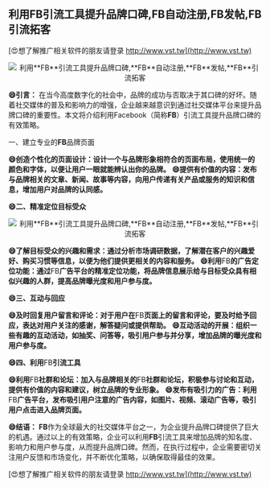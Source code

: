 ## **利用**FB**引流工具提升品牌口碑,**FB**自动注册,**FB**发帖,**FB**引流拓客**

[😍想了解推广相关软件的朋友请登录 http://www.vst.tw](http://www.vst.tw)

 <center><img src="https://vst.tw/MP4/tuiguang/png/5.png" alt="利用**FB**引流工具提升品牌口碑,**FB**自动注册,**FB**发帖,**FB**引流拓客"></center>

**😄引言：**
在当今高度数字化的社会中，品牌的成功与否取决于其口碑的好坏。随着社交媒体的普及和影响力的增强，企业越来越意识到通过社交媒体平台来提升品牌口碑的重要性。本文将介绍利用Facebook（简称**FB**）引流工具提升品牌口碑的有效策略。

一、建立专业的**FB**品牌页面

**😄创造个性化的页面设计：设计一个与品牌形象相符合的页面布局，使用统一的颜色和字体，以便让用户一眼就能辨认出你的品牌。**
**😄提供有价值的内容：发布与品牌相关的文章、新闻、故事等内容，向用户传递有关产品或服务的知识和信息，增加用户对品牌的认同感。**

**😄二、精准定位目标受众**

 <center><img src="https://vst.tw/MP4/tuiguang/png/4.png" alt="利用**FB**引流工具提升品牌口碑,**FB**自动注册,**FB**发帖,**FB**引流拓客"></center>

**😄了解目标受众的兴趣和需求：通过分析市场调研数据，了解潜在客户的兴趣爱好、购买习惯等信息，以便为他们提供更相关的内容和服务。**
**😄利用**FB**的广告定位功能：通过**FB**广告平台的精准定位功能，将品牌信息展示给与目标受众具有相似兴趣的人群，提高品牌曝光度和用户参与度。**

**😄三、互动与回应**

**😄及时回复用户留言和评论：对于用户在**FB**页面上的留言和评论，要及时给予回应，表达对用户关注的感谢，解答疑问或提供帮助。**
**😄互动活动的开展：组织一些有趣的互动活动，如抽奖、问答等，吸引用户参与并分享，增加品牌的曝光度和用户参与度。**

**😄四、利用**FB**引流工具**

**😄利用**FB**社群和论坛：加入与品牌相关的**FB**社群和论坛，积极参与讨论和互动，提供有价值的内容和建议，树立品牌的专业形象。**
**😄发布有吸引力的广告：利用**FB**广告平台，发布吸引用户注意的广告内容，如图片、视频、滚动广告等，吸引用户点击进入品牌页面。**

**😄结语：**
**FB**作为全球最大的社交媒体平台之一，为企业提升品牌口碑提供了巨大的机遇。通过以上的有效策略，企业可以利用**FB**引流工具来增加品牌的知名度、影响力和用户参与度，从而提升品牌口碑。然而，在执行过程中，企业需要密切关注用户反馈和市场变化，并不断优化策略，以确保取得最佳的效果。

[😍想了解推广相关软件的朋友请登录 http://www.vst.tw](http://www.vst.tw)



